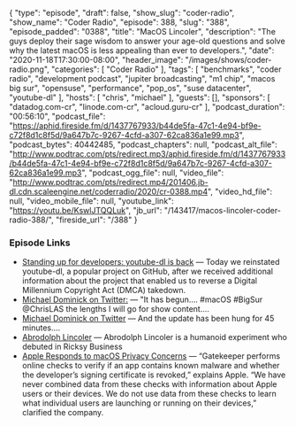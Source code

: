 {
  "type": "episode",
  "draft": false,
  "show_slug": "coder-radio",
  "show_name": "Coder Radio",
  "episode": 388,
  "slug": "388",
  "episode_padded": "0388",
  "title": "MacOS Lincoler",
  "description": "The guys deploy their sage wisdom to answer your age-old questions and solve why the latest macOS is less appealing than ever to developers.",
  "date": "2020-11-18T17:30:00-08:00",
  "header_image": "/images/shows/coder-radio.png",
  "categories": [
    "Coder Radio"
  ],
  "tags": [
    "benchmarks",
    "coder radio",
    "development podcast",
    "jupiter broadcasting",
    "m1 chip",
    "macos big sur",
    "opensuse",
    "performance",
    "pop_os",
    "suse datacenter",
    "youtube-dl"
  ],
  "hosts": [
    "chris",
    "michael"
  ],
  "guests": [],
  "sponsors": [
    "datadog.com-cr",
    "linode.com-cr",
    "acloud.guru-cr"
  ],
  "podcast_duration": "00:56:10",
  "podcast_file": "https://aphid.fireside.fm/d/1437767933/b44de5fa-47c1-4e94-bf9e-c72f8d1c8f5d/9a647b7c-9267-4cfd-a307-62ca836a1e99.mp3",
  "podcast_bytes": 40442485,
  "podcast_chapters": null,
  "podcast_alt_file": "http://www.podtrac.com/pts/redirect.mp3/aphid.fireside.fm/d/1437767933/b44de5fa-47c1-4e94-bf9e-c72f8d1c8f5d/9a647b7c-9267-4cfd-a307-62ca836a1e99.mp3",
  "podcast_ogg_file": null,
  "video_file": "http://www.podtrac.com/pts/redirect.mp4/201406.jb-dl.cdn.scaleengine.net/coderradio/2020/cr-0388.mp4",
  "video_hd_file": null,
  "video_mobile_file": null,
  "youtube_link": "https://youtu.be/KswlJTQQLuk",
  "jb_url": "/143417/macos-lincoler-coder-radio-388/",
  "fireside_url": "/388"
}


### Episode Links

  * [Standing up for developers: youtube-dl is back](https://github.blog/2020-11-16-standing-up-for-developers-youtube-dl-is-back/ "Standing up for developers: youtube-dl is back") — Today we reinstated youtube-dl, a popular project on GitHub, after we received additional information about the project that enabled us to reverse a Digital Millennium Copyright Act (DMCA) takedown. 
  * [Michael Dominick on Twitter:](https://twitter.com/dominucco/status/1328042106162712579 "Michael Dominick on Twitter:") — "It has begun.... #macOS #BigSur @ChrisLAS the lengths I will go for show content.... 
  * [Michael Dominick on Twitter](https://twitter.com/dominucco/status/1328077757071372291 "Michael Dominick on Twitter") — And the update has been hung for 45 minutes....
  * [Abrodolph Lincoler](https://rickandmorty.fandom.com/wiki/Abrodolph_Lincoler "Abrodolph Lincoler") — Abrodolph Lincoler is a humanoid experiment who debuted in Ricksy Business
  * [Apple Responds to macOS Privacy Concerns](https://www.iphoneincanada.ca/mac/apple-responds-to-macos-privacy-concerns-explains-why-apps-were-slow-to-launch/ "Apple Responds to macOS Privacy Concerns") — “Gatekeeper performs online checks to verify if an app contains known malware and whether the developer’s signing certificate is revoked,” explains Apple. “We have never combined data from these checks with information about Apple users or their devices. We do not use data from these checks to learn what individual users are launching or running on their devices,” clarified the company.



